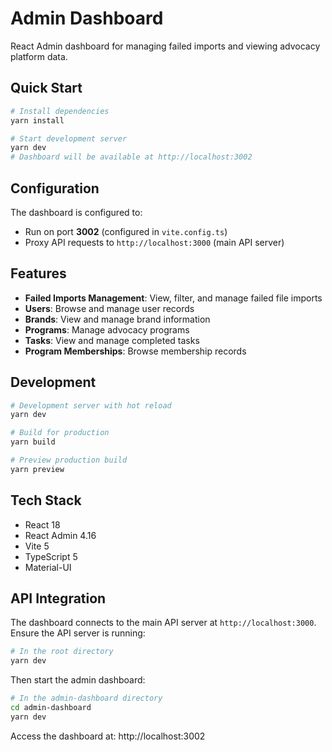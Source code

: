 # Admin Dashboard

React Admin dashboard for managing failed imports and viewing advocacy platform data.

## Quick Start

```bash
# Install dependencies
yarn install

# Start development server
yarn dev
# Dashboard will be available at http://localhost:3002
```

## Configuration

The dashboard is configured to:
- Run on port **3002** (configured in `vite.config.ts`)
- Proxy API requests to `http://localhost:3000` (main API server)

## Features

- **Failed Imports Management**: View, filter, and manage failed file imports
- **Users**: Browse and manage user records
- **Brands**: View and manage brand information
- **Programs**: Manage advocacy programs
- **Tasks**: View and manage completed tasks
- **Program Memberships**: Browse membership records

## Development

```bash
# Development server with hot reload
yarn dev

# Build for production
yarn build

# Preview production build
yarn preview
```

## Tech Stack

- React 18
- React Admin 4.16
- Vite 5
- TypeScript 5
- Material-UI

## API Integration

The dashboard connects to the main API server at `http://localhost:3000`. Ensure the API server is running:

```bash
# In the root directory
yarn dev
```

Then start the admin dashboard:

```bash
# In the admin-dashboard directory
cd admin-dashboard
yarn dev
```

Access the dashboard at: http://localhost:3002
